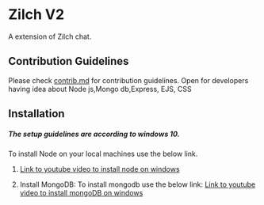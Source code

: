 # Zilch V2
A extension of Zilch chat.

## Contribution Guidelines 
Please check [contrib.md](https://github.com/DSC-IIIT-Surat/Zilch/blob/master/contrib.md) for contribution guidelines. Open for developers having idea about Node js,Mongo db,Express, EJS, CSS 

## Installation

##### The setup guidelines are according to windows 10.

To install Node on your local machines use the below link.

1. [Link to youtube video to install node on windows](https://www.youtube.com/watch?v=JINE4D0Syqw)

2. Install MongoDB: 
   To install mongodb use the below link:
   [Link to youtube video to install mongoDB on windows](https://www.youtube.com/watch?v=FwMwO8pXfq0&t=308s)
